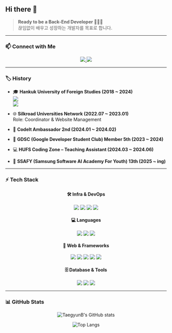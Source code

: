 ## Hi there 👋  

> **Ready to be a Back-End Developer 🧑🏻‍💻**  
> 끊임없이 배우고 성장하는 개발자를 목표로 합니다.  

---

### 📫 Connect with Me  

<div align="center">

<a href="mailto:taegyunb99@gmail.com">
  <img src="https://img.shields.io/badge/Gmail-D14836?style=for-the-badge&logo=gmail&logoColor=white">
</a>
<!-- <a href="https://www.instagram.com/your_instagram" target="_blank">
  <img src="https://img.shields.io/badge/Instagram-E4405F?style=for-the-badge&logo=instagram&logoColor=white">
</a> -->
<a href="https://musclecoding.tistory.com" target="_blank">
  <img src="https://img.shields.io/badge/Tistory-000000?style=for-the-badge&logo=tistory&logoColor=white">
</a>

</div>

---

### 🏷️ History  
- 🎓 **Hankuk University of Foreign Studies (2018 ~ 2024)**  
  <img src="https://img.shields.io/badge/Major-Global%20Business%20&%20Technology-blue?style=flat">  
  <img src="https://img.shields.io/badge/Minor-Computer%20Science-green?style=flat">

- 🌐 **Silkroad Universities Network (2022.07 ~ 2023.01)**  
  Role: Coordinator & Website Management  

- 🚀 **CodeIt Ambassador 2nd (2024.01 ~ 2024.02)**  
- 👥 **GDSC (Google Developer Student Club) Member 5th (2023 ~ 2024)**  
- 💻 **HUFS Coding Zone – Teaching Assistant (2024.03 ~ 2024.06)**  
- 🏫 **SSAFY (Samsung Software AI Academy For Youth) 13th (2025 ~ ing)**  

---

### ⚡ Tech Stack  

<div align="center">

#### 🛠 Infra & DevOps  
<img src="https://img.shields.io/badge/Docker-2496ED?style=for-the-badge&logo=docker&logoColor=white"> 
<img src="https://img.shields.io/badge/Jenkins-D24939?style=for-the-badge&logo=jenkins&logoColor=white"> 
<img src="https://img.shields.io/badge/Nginx-009639?style=for-the-badge&logo=nginx&logoColor=white"> 
<img src="https://img.shields.io/badge/AWS-232F3E?style=for-the-badge&logo=amazonaws&logoColor=white">  

#### 💻 Languages  
<img src="https://img.shields.io/badge/Java-007396?style=for-the-badge&logo=java&logoColor=white"> 
<img src="https://img.shields.io/badge/Python-3776AB?style=for-the-badge&logo=python&logoColor=white"> 
<img src="https://img.shields.io/badge/JavaScript-F7DF1E?style=for-the-badge&logo=javascript&logoColor=black">  

#### 🌱 Web & Frameworks  
<img src="https://img.shields.io/badge/HTML5-E34F26?style=for-the-badge&logo=html5&logoColor=white"> 
<img src="https://img.shields.io/badge/CSS3-1572B6?style=for-the-badge&logo=css3&logoColor=white">  
<img src="https://img.shields.io/badge/Spring-6DB33F?style=for-the-badge&logo=spring&logoColor=white"> 
<img src="https://img.shields.io/badge/Django-092E20?style=for-the-badge&logo=django&logoColor=white"> 
<img src="https://img.shields.io/badge/Vue.js-4FC08D?style=for-the-badge&logo=vue.js&logoColor=white">  

#### 🗄 Database & Tools  
<img src="https://img.shields.io/badge/MySQL-4479A1?style=for-the-badge&logo=mysql&logoColor=white">  
<img src="https://img.shields.io/badge/Git-F05032?style=for-the-badge&logo=git&logoColor=white"> 
<img src="https://img.shields.io/badge/GitHub-181717?style=for-the-badge&logo=github&logoColor=white">  

</div>

---

### 📊 GitHub Stats  
<div align="center">
  
![TaegyunB's GitHub stats](https://github-readme-stats.vercel.app/api?username=taegyunb&show_icons=true&theme=radical)  

![Top Langs](https://github-readme-stats.vercel.app/api/top-langs/?username=taegyunB&layout=donut)  

</div>
